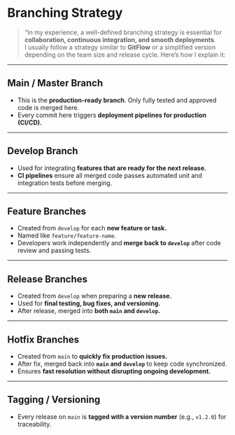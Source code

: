 # Branching Strategy

> “In my experience, a well-defined branching strategy is essential for **collaboration, continuous integration, and smooth deployments**.  
> I usually follow a strategy similar to **GitFlow** or a simplified version depending on the team size and release cycle. Here’s how I explain it:

---

## Main / Master Branch
- This is the **production-ready branch**. Only fully tested and approved code is merged here.
- Every commit here triggers **deployment pipelines for production (CI/CD).**

---

## Develop Branch
- Used for integrating **features that are ready for the next release.**
- **CI pipelines** ensure all merged code passes automated unit and integration tests before merging.

---

## Feature Branches
- Created from `develop` for each **new feature or task.**
- Named like `feature/feature-name`.
- Developers work independently and **merge back to `develop`** after code review and passing tests.

---

## Release Branches
- Created from `develop` when preparing a **new release.**
- Used for **final testing, bug fixes, and versioning.**
- After release, merged into **both `main` and `develop`.**

---

## Hotfix Branches
- Created from `main` to **quickly fix production issues.**
- After fix, merged back into **`main` and `develop`** to keep code synchronized.
- Ensures **fast resolution without disrupting ongoing development.**

---

## Tagging / Versioning
- Every release on `main` is **tagged with a version number** (e.g., `v1.2.0`) for traceability.
